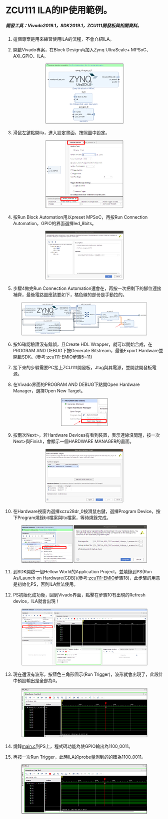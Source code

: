 # ZCU111 ILA的IP使用範例。
##### 開發工具：Vivado2019.1，SDK2019.1，ZCU111開發板與相關資料。
1. 這個專案是用來練習使用ILA的流程，不會介紹ILA。

2. 開啟Vivado專案，在Block Design內加入Zynq UltraScale+ MPSoC、AXI_GPIO、ILA。
<p align=center><img src="https://github.com/weirenxue/zcu111-ILA/blob/master/pic/Impot_Needed_IP.png"  title="MPSoC GPIO ILA" width="50%"></p>

3. 滑鼠左鍵點開ila，進入設定畫面，按照圖中設定。
<p align=center><img src="https://github.com/weirenxue/zcu111-ILA/blob/master/pic/ILA_Setting.png"  title="ILA Setting " width="50%"></p>

4. 按Run Block Automation用以preset MPSoC，再按Run Connection Automation，GPIO的界面選擇led_8bits。
<p align=center><img src="https://github.com/weirenxue/zcu111-ILA/blob/master/pic/Run_Connection_Automation.png"  title="Run Connection Automation Setting" width="50%"></p>

5. 步驟4做完Run Connection Automation還會在，再按一次把剩下的腳位連接補齊，最後電路圖應該要如下，橘色線的部份是手動拉的。
<p align=center><img src="https://github.com/weirenxue/zcu111-ILA/blob/master/pic/Final_Block.png"  title="Final Circuit Block Diagram" width="80%"></p>

6. 按f6確認驗證沒有錯誤，且Create HDL Wrapper，就可以開始合成，在PROGRAM AND DEBUG下按Generate Bitstream，最後Export Hardware並開啟SDK。(參考:[zcu111-EMIO][]步驟5~11)

7. 接下來的步驟需要PC接上ZCU111開發板，Jtag與其電源，並開啟開發板電源。

8. 在Vivado界面的PROGRAM AND DEBUG下點開Open Hardware Manager，選擇Open New Target。
<p align=center><img src="https://github.com/weirenxue/zcu111-ILA/blob/master/pic/New_Hardware_Manager.png"  title="New Hardware Manager" width="30%"></p>

9. 按兩次Next>，若Hardware Devices有看到裝置，表示連線沒問題，按一次Next>與Finish，會顯示一個HARDWARE MANAGER的畫面。
<p align=center><img src="https://github.com/weirenxue/zcu111-ILA/blob/master/pic/Hardware_Manager_Setting.png"  title="Hardware Manager Setting" width="50%"></p>

10. 在Hardware視窗內選擇xczu28dr_0按滑鼠右鍵，選擇Program Device，按下Program燒錄bit檔案與ltx檔案，等待燒錄完成。
<p align=center><img src="https://github.com/weirenxue/zcu111-ILA/blob/master/pic/Program_Device.png"  title="Program Device" width="80%"></p>

11. 到SDK開啟一個Hellow World的Application Project，並燒錄到PS(Run As/Launch on Hardware(GDB))(參考:[zcu111-EMIO][]步驟18)，此步驟的用意是初始化PS，否則ILA無法使用。

12. PS初始化成功後，回到Vivado界面，點擊在步驟10有出現的Refresh device，ILA就會出現！
<p align=center><img src="https://github.com/weirenxue/zcu111-ILA/blob/master/pic/ILA_appear.png"  title="ILA appear" width="80%"></p>

13. 現在還沒有波形，按藍色三角形圖示(Run Trigger)，波形就會出現了，此設計中預設輸出是全部為0。
<p align=center><img src="https://github.com/weirenxue/zcu111-ILA/blob/master/pic/ILA_wave_default.png"  title="ILA default wave" width="80%"></p>

14. 燒錄[main.c][]到PS上，程式碼功能為使GPIO輸出為1100_0011。

15. 再按一次Run Trigger，此時ILA的probe量測到的的確為1100_0011。
<p align=center><img src="https://github.com/weirenxue/zcu111-ILA/blob/master/pic/ILA_wave_changed.png"  title="ILA changed wave" width="80%"></p>

  [main.c]:https://github.com/weirenxue/zcu111-ILA/blob/master/code/main.c "/code/main.c"
  [zcu111-EMIO]:https://github.com/weirenxue/zcu111-EMIO "zcu111-EMIO"

